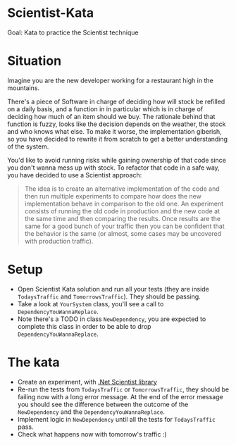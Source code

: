 # Scientist-Kata
Goal: Kata to practice the Scientist technique

# Situation
Imagine you are the new developer working for a restaurant high in the mountains.

There's a piece of Software in charge of deciding how will stock be refilled on a daily basis, and a function in in particular which is in charge of deciding how much of an item should we buy.
The rationale behind that function is fuzzy, looks like the decision depends on the weather, the stock and who knows what else. To make it worse, the implementation giberish, so you have decided to rewrite it from scratch to get a better understanding of the system.

You'd like to avoid running risks while gaining ownership of that code since you don't wanna mess up with stock. To refactor that code in a safe way, you have decided to use a Scientist approach:

> The idea is to create an alternative implementation of the code and then run multiple experiments to compare how does the new implementation behave in comparison to the old one.
An experiment consists of running the old code in production and the new code at the same time and then comparing the results. Once results are the same for a good bunch of your traffic then you can be confident that the behavior is the same (or almost, some cases may be uncovered with production traffic).

# Setup
* Open Scientist Kata solution and run all your tests (they are inside `TodaysTraffic` and `TomorrowsTraffic`). They should be passing.
* Take a look at `YourSystem` class, you'll see a call to `DependencyYouWannaReplace`. 
* Note there's a TODO in class `NewDependency`, you are expected to complete this class in order to be able to drop `DependencyYouWannaReplace`.

# The kata
* Create an experiment, with [.Net Scientist library](https://github.com/scientistproject/Scientist.net) 
* Re-run the tests from `TodaysTraffic` or `TomorrowsTraffic`, they should be failing now with a long error message. At the end of the error message you should see the difference between the outcome of the `NewDependency` and the `DependencyYouWannaReplace`.
* Implement logic in `NewDependency` until all the tests for `TodaysTraffic` pass.
* Check what happens now with tomorrow's traffic :)
